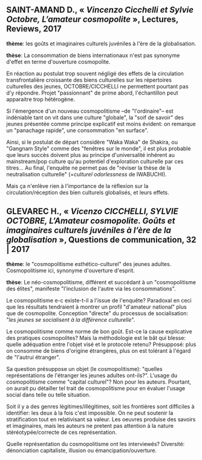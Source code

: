 ## SAINT-AMAND D., « *Vincenzo Cicchelli et Sylvie Octobre, L’amateur cosmopolite* », Lectures, Reviews, 2017

**thème**: les goûts et imaginaires culturels juvéniles à l'ère de la globalisation.

**thèse**: La consommation de biens internationaux n'est pas synonyme d'effet en terme d'ouverture cosmopolite.

En réaction au postulat trop souvent négligé des effets de la circulation transfrontalière croissante des biens culturelles sur les répertoires culturelles des jeunes, OCTOBRE/CICCHELLI ne permettent pourtant pas d'y répondre. Projet "passionnant" de prime abord, l'échantillon peut apparaitre trop hétérogène.

Si l'émergence d'un nouveau cosmopolitisme –de "l'ordinaire"– est indéniable tant on vit dans une culture "globale", la "soif de savoir" des jeunes présentée comme principe explicatif est moins évident: on remarque un "panachage rapide", une consommation "en surface".

Ainsi, si le postulat de départ considère "Waka Waka" de Shakira, ou "Gangnam Style" comme des "fenêtres sur le monde", il est plus probable que leurs succès doivent plus au principe d'universalité inhérent au mainstream/pop culture qu'au potentiel d'exploration culturelle par ces titres... Au final, l'enquête ne permet pas de "réviser la thèse de la neutralisation culturelle" (=*culturel odorlessness* de IWABUCHI).

Mais ça n'enlève rien à l'importance de la réflexion sur la circulation/réception des bien culturels globalisés, et leurs effets.

## GLEVAREC H., « *Vicenzo CICCHELLI, SYLVIE OCTOBRE, L’Amateur cosmopolite. Goûts et imaginaires culturels juvéniles à l’ère de la globalisation* », Questions de communication, 32 | 2017

**thème**: le "cosmopolitisme esthético-culturel" des jeunes adultes. Cosmopolitisme ici, synonyme d'ouverture d'esprit.

**thèse**: Le néo-cosmopolitisme, différent et succédant à un "cosmopolitisme des élites", manifeste "l'inclusion de l'autre via les consommations".

Le cosmopolitisme e-c existe-t-il a l'issue de l'enquête? Paradoxal en ceci que les résultats tendraient à montrer un profil "d'amateur national" plus que de cosmopolite. Conception "directe" du processus de socialisation: "*les jeunes se socialisent à la différence culturelle*".

Le cosmopolitisme comme norme de bon goût. Est-ce la cause explicative des pratiques cosmopolites? Mais la méthodologie est le bât qui blesse: quelle adéquation entre l'objet visé et le protocole retenu? Présupposé: plus on consomme de biens d'origine étrangères, plus on est tolérant à l'égard de "l'autrui étranger".

Sa question présuppose un objet (le cosmopolitisme): "quelles représentations de l'étranger les jeunes adultes ont-ils?". L'usage du cosmopolitisme comme "capital culturel"? Non pour les auteurs. Pourtant, on aurait pu détailler tel trait de cosmopolitisme pour en évaluer l'usage social dans telle ou telle situation.

Soit il y a des genres légitimes/illégitimes, soit les frontières sont difficiles à identifier: les deux à la fois c'est impossible. On ne peut soutenir la stratification tout en relativisant sa valeur. Les oeuvres produise des savoirs et imaginaires, mais les auteurs ne pretent pas attention à la nature stéréotypée/correcte de ces représentation.

Quelle représentation du cosmopolitisme ont les interviewés? Diversité: dénonciation capitaliste, illusion ou émancipation/ouverture.